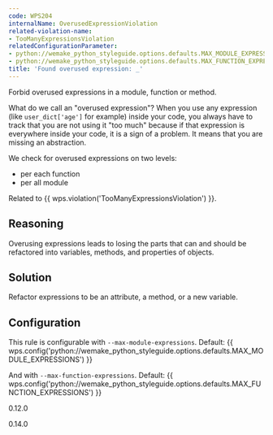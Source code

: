 ```yaml
---
code: WPS204
internalName: OverusedExpressionViolation
related-violation-name:
- TooManyExpressionsViolation
relatedConfigurationParameter:
- python://wemake_python_styleguide.options.defaults.MAX_MODULE_EXPRESSIONS
- python://wemake_python_styleguide.options.defaults.MAX_FUNCTION_EXPRESSIONS
title: 'Found overused expression: _'
---
```


Forbid overused expressions in a module, function or method.

What do we call an "overused expression"? When you use any expression
(like `user_dict['age']` for example) inside your code, you always have
to track that you are not using it "too much" because if that expression
is everywhere inside your code, it is a sign of a problem. It means that
you are missing an abstraction.

We check for overused expressions on two levels:

  - per each function
  - per all module

Related to {{ wps.violation('TooManyExpressionsViolation') }}.

## Reasoning
Overusing expressions leads to losing the parts that can and should
be refactored into variables, methods, and properties of objects.

## Solution
Refactor expressions to be an attribute, a method, or a new
variable.

## Configuration
This rule is configurable with `--max-module-expressions`. Default:
{{ wps.config('python://wemake_python_styleguide.options.defaults.MAX_MODULE_EXPRESSIONS') }}

And with `--max-function-expressions`. Default:
{{ wps.config('python://wemake_python_styleguide.options.defaults.MAX_FUNCTION_EXPRESSIONS') }}

<div class="versionadded">

0.12.0

</div>

<div class="versionchanged">

0.14.0

</div>